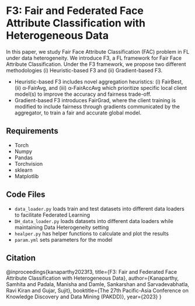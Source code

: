 # F3: Fair and Federated Face Attribute Classification with Heterogeneous Data

In this paper, we study Fair Face Attribute Classification (FAC) problem in FL under data heterogeneity. We introduce F3, a FL framework for Fair Face Attribute Classification. Under the F3 framework, we propose two different methodologies (i) Heuristic-based F3 and (ii) Gradient-based F3.

- Heuristic-based F3 includes novel aggregation heuristics: (i) FairBest, (ii) α-FairAvg, and (iii) α-FairAccAvg which prioritize specific local client
model(s) to improve the accuracy and fairness trade-off.
- Gradient-based F3 introduces FairGrad, where the client training is modified to include fairness through gradients communicated by the aggregator, to train a fair and accurate global model.

## Requirements
- Torch
- Numpy
- Pandas
- Torchvision
- sklearn
- Matplotlib

## Code Files
- `data_loader.py` loads train and test datasets into different data loaders to facilitate Federated Learning
- `DH_data_loader.py` loads datasets into different data loaders while maintaining Data Heterogeneity setting
- `healper.py` has helper functions to calculate and plot the results 
- `param.yml` sets parameters for the model

## Citation
@inproceedings{kanaparthy2023f3,
  title={F3: Fair and Federated Face Attribute Classification with Heterogeneous Data},
  author={Kanaparthy, Samhita and Padala, Manisha and Damle, Sankarshan and Sarvadevabhatla, Ravi Kiran and Gujar, Sujit},
  booktitle={The 27th Pacific-Asia Conference on Knowledge Discovery and Data Mining (PAKDD)},
  year={2023}
}
